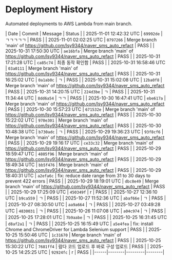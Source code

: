 # Deployment History

Automated deployments to AWS Lambda from main branch.

| Date | Commit | Message | Status |
| 2025-11-01 12:42:32 UTC | `69992de` | ㄱㄱㄱㄱㄱ | PASS |
| 2025-11-01 02:02:25 UTC | `0797266` | Merge branch 'main' of https://github.com/lsy9344/naver_sms_auto_refact | PASS |
| 2025-10-31 17:50:30 UTC | `ae16bfa` | Merge branch 'main' of https://github.com/lsy9344/naver_sms_auto_refact | PASS |
| 2025-10-31 17:21:28 UTC | `ca85c74` | 최종 동작 확인함 | PASS |
| 2025-10-31 16:58:46 UTC | `03a0111` | Merge branch 'main' of https://github.com/lsy9344/naver_sms_auto_refact | PASS |
| 2025-10-31 16:25:02 UTC | `0a1ab0c` | ㄱ | PASS |
| 2025-10-31 15:02:08 UTC | `12ba0f8` | Merge branch 'main' of https://github.com/lsy9344/naver_sms_auto_refact | PASS |
| 2025-10-31 14:20:15 UTC | `224d3be` | ㄱ | PASS |
| 2025-10-31 11:34:44 UTC | `8dd6a54` | ㄱㄱ | PASS |
| 2025-10-30 16:47:41 UTC | `ebe617a` | Merge branch 'main' of https://github.com/lsy9344/naver_sms_auto_refact | PASS |
| 2025-10-30 15:57:23 UTC | `671532e` | Merge branch 'main' of https://github.com/lsy9344/naver_sms_auto_refact | PASS |
| 2025-10-30 15:22:02 UTC | `970e301` | Merge branch 'main' of https://github.com/lsy9344/naver_sms_auto_refact | PASS |
| 2025-10-30 10:48:38 UTC | `b730adc` | ㄱ | PASS |
| 2025-10-29 19:36:23 UTC | `93f8cf6` | Merge branch 'main' of https://github.com/lsy9344/naver_sms_auto_refact | PASS |
| 2025-10-29 19:16:17 UTC | `ce33c32` | Merge branch 'main' of https://github.com/lsy9344/naver_sms_auto_refact | PASS |
| 2025-10-29 18:59:47 UTC | `4805f96` | Merge branch 'main' of https://github.com/lsy9344/naver_sms_auto_refact | PASS |
| 2025-10-29 18:49:34 UTC | `bb5f476` | Merge branch 'main' of https://github.com/lsy9344/naver_sms_auto_refact | PASS |
| 2025-10-29 18:40:31 UTC | `a2efa6c` | fix: reduce date range from 31 to 30 days to prevent 422 errors | PASS |
| 2025-10-29 18:19:01 UTC | `dbc8e49` | Merge branch 'main' of https://github.com/lsy9344/naver_sms_auto_refact | PASS |
| 2025-10-29 17:25:09 UTC | `450349f` | r | PASS |
| 2025-10-27 12:36:10 UTC | `b9ca559` | ㄱ | PASS |
| 2025-10-27 11:52:36 UTC | `abaf66e` | ㄱ | PASS |
| 2025-10-27 08:30:50 UTC | `aa9a664` | ㄱ | PASS |
| 2025-10-27 03:49:28 UTC | `4830031` | ㄱ | PASS |
| 2025-10-26 11:07:08 UTC | `a04c974` | ㄱ | PASS |
| 2025-10-25 17:28:01 UTC | `7b9aabe` | ㄱ | PASS |
| 2025-10-25 16:31:45 UTC | `d8af2a1` | ㄱ | PASS |
| 2025-10-25 16:15:49 UTC | `a5e4fea` | fix: install Chrome and ChromeDriver for Lambda Selenium support | PASS |
| 2025-10-25 15:50:46 UTC | `1c31670` | Merge branch 'main' of https://github.com/lsy9344/naver_sms_auto_refact | PASS |
| 2025-10-25 15:30:22 UTC | `7681ff4` | 람다 코드 업로드 후 바로 구성 업로드 | PASS |
| 2025-10-25 14:25:25 UTC | `92924fc` | r | PASS |
|------|--------|---------|--------|
